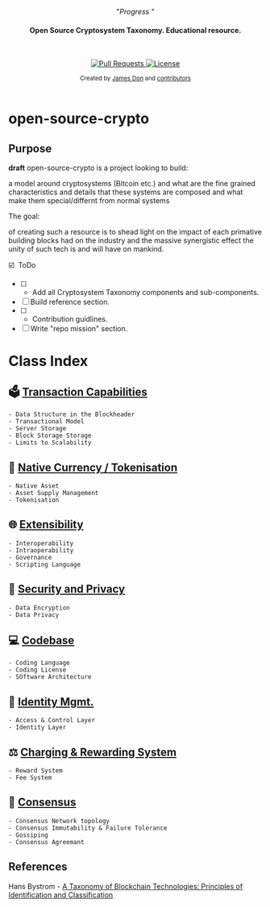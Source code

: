 <p align="center">"<i>Progress </i>"</p>

<h4 align="center">Open Source Cryptosystem Taxonomy. Educational resource.</h4>

<br>

<p align="center">
<a href="https://github.com/JamestheDon/open-source-crypto/pulls">
<img src="https://img.shields.io/badge/PRs-welcome-brightgreen.svg?longCache=true" alt="Pull Requests">
</a>
<a href="http://www.gnu.org/licenses/">
<img src="https://img.shields.io/badge/License-GNU-blue.svg?longCache=true" alt="License">
</a>
</p>

<div align="center">
<sub>Created by
<a href="https://twitter.com/trimstray">James Don</a> and
<a href="https://github.com/trimstray/the-book-of-secret-knowledge/graphs/contributors">contributors</a>
</div>

<br>

# open-source-crypto

## Purpose

**draft**
open-source-crypto is a project looking to build:

a model around cryptosystems (Bitcoin etc.) and what are the fine grained characteristics and details that these systems are composed and what make them special/differnt from normal systems

The goal:

of creating such a resource is to shead light on the impact of each primative building blocks had on the industry and the massive synergistic effect the unity of such tech is and will have on mankind.

:ballot_box_with_check: &nbsp;ToDo

- [ ] - Add all Cryptosystem Taxonomy components and sub-components.
- [ ] Build reference section.
- [ ] - Contribution guidlines.
- [ ] Write "repo mission" section.

# Class Index

## :ballot_box: **[Transaction Capabilities](README.md)**

    - Data Structure in the Blockheader
    - Transactional Model
    - Server Storage
    - Block Storage Storage
    - Limits to Scalability

## :currency_exchange: **[Native Currency / Tokenisation](README.md)**

    - Native Asset
    - Asset Supply Management
    - Tokenisation

## :globe_with_meridians: **[Extensibility](README.md)**

    - Interoperability
    - Intraoperability
    - Governance
    - Scripting Language

## :closed_lock_with_key: **[Security and Privacy](README.md)**

    - Data Encryption
    - Data Privacy

## :computer: **[Codebase](README.md)**

    - Coding Language
    - Coding License
    - SOftware Architecture

## :busts_in_silhouette: **[Identity Mgmt.](README.md)**

    - Access & Control Layer
    - Identity Layer

## :balance_scale: **[Charging & Rewarding System](README.md)**

    - Reward System
    - Fee System

## :handshake: **[Consensus](README.md)**

    - Consensus Network topology
    - Consensus Immutability & Failure Tolerance
    - Gossiping
    - Consensus Agreemant

## References

Hans Bystrom - [A Taxonomy of Blockchain Technologies: Principles of Identification and Classification](http://ledger.pitt.edu/ojs/index.php/ledger/article/view/100)
